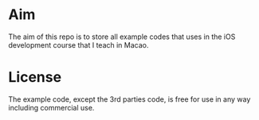 # Aim

The aim of this repo is to store all example codes that uses in the iOS development course that I teach in Macao.

# License

The example code, except the 3rd parties code, is free for use in any way including commercial use.
